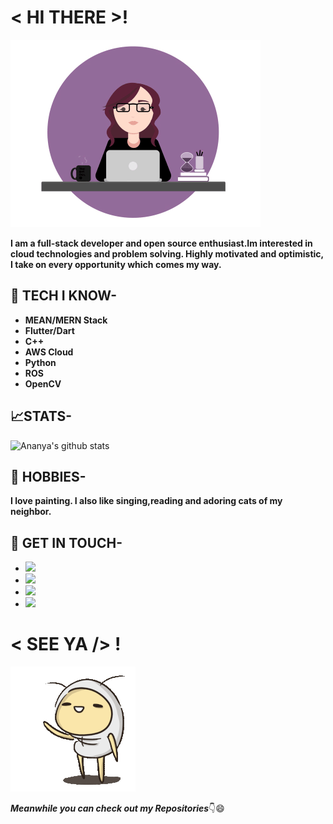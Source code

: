 # < HI THERE >! 

![cat](https://raw.githubusercontent.com/AnanyaNegi/AnanyaNegi/master/me.gif)

**I am a full-stack developer and open source enthusiast.Im interested in cloud technologies and problem solving. Highly motivated and optimistic, I take on every opportunity which comes my way.**

## 🎯 TECH I KNOW-
* **MEAN/MERN Stack**
* **Flutter/Dart**
* **C++**
* **AWS Cloud**
* **Python**
* **ROS**
* **OpenCV**

## 📈STATS-
![Ananya's github stats](https://github-readme-stats.vercel.app/api?username=ananyanegi&show_icons=true&theme=radical)

## 🎨 HOBBIES-
**I love painting. I also like singing,reading and adoring cats of my neighbor.**

## 📱 GET IN TOUCH-
* <a href="https://www.linkedin.com/in/ananya-negi-42922018a/"><img src="https://img.shields.io/badge/LinkedIn-0077B5?style=for-the-badge&logo=linkedin&logoColor=white" /></a>
* <a href="https://mail.google.com/mail/ananya4negi"><img src="https://img.shields.io/badge/Gmail-D14836?style=for-the-badge&logo=gmail&logoColor=white" /></a>
* <a href="https://ananya-negi.herokuapp.com/"><img src="https://img.shields.io/badge/Website-00A98F?style=for-the-badge&logo=gatsby&logoColor=white" /></a>
* <a href="https://discord.com/channels/@Sakura_san#0401"><img src="https://img.shields.io/badge/Discord-7289DA?style=for-the-badge&logo=discord&logoColor=white" /></a>


# < SEE YA /> !
![cat](https://raw.githubusercontent.com/AnanyaNegi/AnanyaNegi/master/a910d345227f1f01c668a691958c23a7_w200.gif)

***Meanwhile you can check out my Repositories***👇😄
